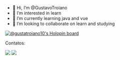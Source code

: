 - 👋 Hi, I’m @GustavoTroiano
- 👀 I’m interested in learn
- 🌱 I’m currently learning java and vue
- 💞️ I’m looking to collaborate on learn and studying

<!---
GustavoTroiano/GustavoTroiano is a ✨ special ✨ repository because its `README.md` (this file) appears on your GitHub profile.
You can click the Preview link to take a look at your changes.
--->
[![@gustatroiano10's Holopin board](https://holopin.me/gustatroiano10)](https://holopin.io/@gustatroiano10)

Contatos:

<div>
<a href="https://www.instagram.com/gustavo_troiano10/" target="_blank"><img src="https://img.shields.io/badge/-Instagram-%23E4405F?style=for-the-badge&logo=instagram&logoColor=white" target="_blank"></a>
<a href="https://www.linkedin.com/in/gustavo-camargo-troiano-19285b234/" target="_blank"><img src="https://img.shields.io/badge/-LinkedIn-%230077B5?style=for-the-badge&logo=linkedin&logoColor=white" target="_blank"></a>   
</div>

